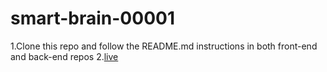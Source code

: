 # smart-brain-00001

1.Clone this repo and follow the README.md instructions in both front-end and back-end repos
2.[live](https://smart-brain-00001.herokuapp.com/)
